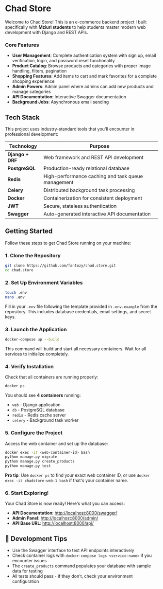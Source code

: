 # Chad Store

Welcome to Chad Store! This is an e-commerce backend project I built specifically with **Mziuri students** to help students master modern web development with Django and REST APIs.

### Core Features
- **User Management**: Complete authentication system with sign up, email verification, login, and password reset functionality
- **Product Catalog**: Browse products and categories with proper image handling, filters, pagination  
- **Shopping Features**: Add items to cart and mark favorites for a complete shopping experience
- **Admin Powers**: Admin panel where admins can add new products and manage categories
- **API Documentation**: Interactive Swagger documentation 
- **Background Jobs**: Asynchronous email sending

## Tech Stack

This project uses industry-standard tools that you'll encounter in professional development:

| Technology | Purpose |
|------------|---------|
| **Django + DRF** | Web framework and REST API development |
| **PostgreSQL** | Production-ready relational database |
| **Redis** | High-performance caching and task queue management |
| **Celery** | Distributed background task processing |
| **Docker** | Containerization for consistent deployment |
| **JWT** | Secure, stateless authentication |
| **Swagger** | Auto-generated interactive API documentation |

## Getting Started

Follow these steps to get Chad Store running on your machine:

### 1. Clone the Repository
```bash
git clone https://github.com/fantozy/chad.store.git
cd chad.store
```

### 2. Set Up Environment Variables
```bash
touch .env
nano .env
```
Fill in your `.env` file following the template provided in `.env.example` from the repository. This includes database credentials, email settings, and secret keys.

### 3. Launch the Application
```bash
docker-compose up --build
```
This command will build and start all necessary containers. Wait for all services to initialize completely.

### 4. Verify Installation
Check that all containers are running properly:
```bash
docker ps
```
You should see **4 containers** running:
- `web` - Django application
- `db` - PostgreSQL database  
- `redis` - Redis cache server
- `celery` - Background task worker

### 5. Configure the Project
Access the web container and set up the database:
```bash
docker exec -it <web-container-id> bash
python manage.py migrate
python manage.py create_products
python manage.py test
```

**Pro tip**: Use `docker ps` to find your exact web container ID, or use `docker exec -it chadstore-web-1 bash` if that's your container name.

### 6. Start Exploring!

Your Chad Store is now ready! Here's what you can access:

- **API Documentation**: [http://localhost:8000/swagger/](http://localhost:8000/swagger/)
- **Admin Panel**: [http://localhost:8000/admin/](http://localhost:8000/admin/)
- **API Base URL**: [http://localhost:8000/api/](http://localhost:8000/api/)

## 🔧 Development Tips

- Use the Swagger interface to test API endpoints interactively
- Check container logs with `docker-compose logs <service-name>` if you encounter issues
- The `create_products` command populates your database with sample data for testing
- All tests should pass - if they don't, check your environment configuration
